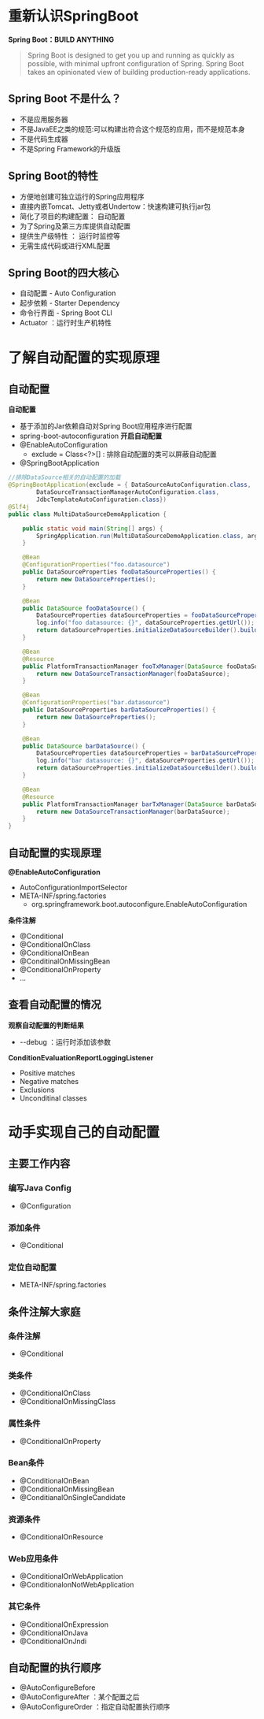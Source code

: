 # 重新认识SpringBoot
**Spring Boot：BUILD ANYTHING**

>  Spring Boot is designed to get you up and running as quickly as possible, with minimal upfront configuration of Spring. Spring Boot takes an opinionated view of building production-ready applications. 

## Spring Boot 不是什么？
+ 不是应用服务器
+ 不是JavaEE之类的规范:可以构建出符合这个规范的应用，而不是规范本身
+ 不是代码生成器
+ 不是Spring Framework的升级版

## Spring Boot的特性
+ 方便地创建可独立运行的Spring应用程序
+ 直接内嵌Tomcat、Jetty或者Undertow：快速构建可执行jar包
+ 简化了项目的构建配置： 自动配置
+ 为了Spring及第三方库提供自动配置
+ 提供生产级特性 ： 运行时监控等
+ 无需生成代码或进行XML配置

## Spring Boot的四大核心
+ 自动配置 - Auto Configuration 
+ 起步依赖 - Starter Dependency
+ 命令行界面 - Spring Boot CLI
+ Actuator ：运行时生产机特性

# 了解自动配置的实现原理
## 自动配置
**自动配置**
+ 基于添加的Jar依赖自动对Spring Boot应用程序进行配置
+ spring-boot-autoconfiguration
**开启自动配置**
+ @EnableAutoConfiguration
    - exclude = Class<?>[] : 排除自动配置的类可以屏蔽自动配置
+ @SpringBootApplication

```java
//排除DataSource相关的自动配置的加载
@SpringBootApplication(exclude = { DataSourceAutoConfiguration.class,
        DataSourceTransactionManagerAutoConfiguration.class,
        JdbcTemplateAutoConfiguration.class})
@Slf4j
public class MultiDataSourceDemoApplication {

    public static void main(String[] args) {
        SpringApplication.run(MultiDataSourceDemoApplication.class, args);
    }

    @Bean
    @ConfigurationProperties("foo.datasource")
    public DataSourceProperties fooDataSourceProperties() {
        return new DataSourceProperties();
    }

    @Bean
    public DataSource fooDataSource() {
        DataSourceProperties dataSourceProperties = fooDataSourceProperties();
        log.info("foo datasource: {}", dataSourceProperties.getUrl());
        return dataSourceProperties.initializeDataSourceBuilder().build();
    }

    @Bean
    @Resource
    public PlatformTransactionManager fooTxManager(DataSource fooDataSource) {
        return new DataSourceTransactionManager(fooDataSource);
    }

    @Bean
    @ConfigurationProperties("bar.datasource")
    public DataSourceProperties barDataSourceProperties() {
        return new DataSourceProperties();
    }

    @Bean
    public DataSource barDataSource() {
        DataSourceProperties dataSourceProperties = barDataSourceProperties();
        log.info("bar datasource: {}", dataSourceProperties.getUrl());
        return dataSourceProperties.initializeDataSourceBuilder().build();
    }

    @Bean
    @Resource
    public PlatformTransactionManager barTxManager(DataSource barDataSource) {
        return new DataSourceTransactionManager(barDataSource);
    }
}
```


## 自动配置的实现原理
**@EnableAutoConfiguration**
+ AutoConfigurationImportSelector
+ META-INF/spring.factories
    - org.springframework.boot.autoconfigure.EnableAutoConfiguration

**条件注解**
+ @Conditional
+ @ConditionalOnClass
+ @ConditionalOnBean
+ @ConditinalOnMissingBean
+ @ConditionalOnProperty
+ ...

## 查看自动配置的情况
**观察自动配置的判断结果**
+ --debug ：运行时添加该参数

**ConditionEvaluationReportLoggingListener**
+ Positive matches
+ Negative matches
+ Exclusions
+ Unconditinal classes

# 动手实现自己的自动配置
## 主要工作内容
### 编写Java Config
+ @Configuration
### 添加条件
+ @Conditional
### 定位自动配置
+ META-INF/spring.factories

## 条件注解大家庭
### 条件注解
+ @Conditional
### 类条件
+ @ConditionalOnClass
+ @ConditionalOnMissingClass
### 属性条件
+ @ConditionalOnProperty
### Bean条件
+ @ConditionalOnBean
+ @ConditionalOnMissingBean
+ @ConditianalOnSingleCandidate
### 资源条件
+ @ConditionalOnResource
### Web应用条件
+ @ConditionalOnWebApplication
+ @ConditionalonNotWebApplication
### 其它条件
+ @ConditionalOnExpression
+ @ConditionalOnJava
+ @ConditionalOnJndi
## 自动配置的执行顺序
+ @AutoConfigureBefore
+ @AutoConfigureAfter ：某个配置之后
+ @AutoConfigureOrder ：指定自动配置执行顺序

# 